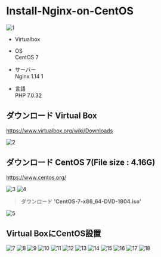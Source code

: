 # Install-Nginx-on-CentOS

![1](https://user-images.githubusercontent.com/43987455/48970810-25fc2200-f054-11e8-925b-05bf54db256d.JPG)

* Virtualbox

* OS<br>
CentOS 7

* サーバー<br>
Nginx 1.14 1

* 言語<br>
PHP 7.0.32


## ダウンロード Virtual Box

https://www.virtualbox.org/wiki/Downloads

![2](https://user-images.githubusercontent.com/43987455/48970852-e6820580-f054-11e8-9b0b-06123f495e86.JPG)

## ダウンロード CentOS 7(File size : 4.16G)

https://www.centos.org/

![3](https://user-images.githubusercontent.com/43987455/48970903-c69f1180-f055-11e8-92ea-19ebbca6345f.JPG)
![4](https://user-images.githubusercontent.com/43987455/48970900-c272f400-f055-11e8-82e4-1bc0e6249f4b.JPG)

> ダウンロード **'CentOS-7-x86_64-DVD-1804.iso'**

![5](https://user-images.githubusercontent.com/43987455/48970901-c272f400-f055-11e8-9de2-9fabdc51074c.JPG)

## Virtual BoxにCentOS設置

![7](https://user-images.githubusercontent.com/43987455/48971121-26e38280-f059-11e8-80eb-5396f1dde756.JPG)
![8](https://user-images.githubusercontent.com/43987455/48971122-26e38280-f059-11e8-9d1f-108db871a425.JPG)
![9](https://user-images.githubusercontent.com/43987455/48971123-26e38280-f059-11e8-9522-a14631c2fea6.JPG)
![10](https://user-images.githubusercontent.com/43987455/48971124-26e38280-f059-11e8-8051-3089f513ef70.JPG)
![11](https://user-images.githubusercontent.com/43987455/48971125-277c1900-f059-11e8-88fb-e244a241ef4c.JPG)
![12](https://user-images.githubusercontent.com/43987455/48971126-277c1900-f059-11e8-85fb-864cf960db9d.JPG)
![13](https://user-images.githubusercontent.com/43987455/48971127-277c1900-f059-11e8-9145-0b61aa14324f.JPG)
![14](https://user-images.githubusercontent.com/43987455/48971128-2814af80-f059-11e8-8fab-6a0def49d39d.JPG)
![15](https://user-images.githubusercontent.com/43987455/48971129-2814af80-f059-11e8-884f-f06d7c82a188.JPG)
![16](https://user-images.githubusercontent.com/43987455/48971118-25b25580-f059-11e8-98ee-4167f6f40267.JPG)
![17](https://user-images.githubusercontent.com/43987455/48971119-264aec00-f059-11e8-8bc7-a495c978fb7a.jpg)
![18](https://user-images.githubusercontent.com/43987455/48971120-264aec00-f059-11e8-9462-c119c5d05f06.JPG)













